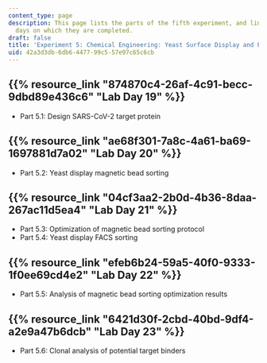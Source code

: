 ```yaml
---
content_type: page
description: This page lists the parts of the fifth experiment, and links to the lab
  days on which they are completed.
draft: false
title: 'Experiment 5: Chemical Engineering: Yeast Surface Display and Protein Engineering'
uid: 42a3d3db-6db6-4477-99c5-57e97c65c6cb
---
```

## {{% resource_link "874870c4-26af-4c91-becc-9dbd89e436c6" "Lab Day 19" %}}

- Part 5.1: Design SARS-CoV-2 target protein

## {{% resource_link "ae68f301-7a8c-4a61-ba69-1697881d7a02" "Lab Day 20" %}}

- Part 5.2: Yeast display magnetic bead sorting

## {{% resource_link "04cf3aa2-2b0d-4b36-8daa-267ac11d5ea4" "Lab Day 21" %}}

- Part 5.3: Optimization of magnetic bead sorting protocol
- Part 5.4: Yeast display FACS sorting

## {{% resource_link "efeb6b24-59a5-40f0-9333-1f0ee69cd4e2" "Lab Day 22" %}}

- Part 5.5: Analysis of magnetic bead sorting optimization results

## {{% resource_link "6421d30f-2cbd-40bd-9df4-a2e9a47b6dcb" "Lab Day 23" %}}

- Part 5.6: Clonal analysis of potential target binders